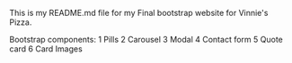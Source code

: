 This is my README.md file for my Final bootstrap website for Vinnie's Pizza.

Bootstrap components: 1 Pills 2 Carousel 3 Modal 4 Contact form 5 Quote card 6 Card Images